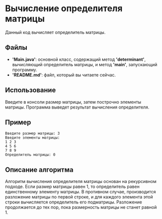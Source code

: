 # **Вычисление определителя матрицы**

Данный код вычисляет определитель матрицы.

## **Файлы**
* **'Main.java'**: основной класс, содержащий метод **'determinant'**, вычисляющий определитель матрицы, и метод 
**'main'**, запускающий программу.
* **'README.md'**: файл, который вы читаете сейчас.

## **Использование**

Введите в консоли размер матрицы, затем построчно элементы матрицы. Программа выведет результат вычисления определителя.

## **Пример**
```
Введите размер матрицы: 3
Введите элементы матрицы:
1 2 3
4 5 6
7 8 9
Определитель матрицы: 0
```
## **Описание алгоритма**

Алгоритм вычисления определителя матрицы основан на рекурсивном подходе. Если размер матрицы равен 1, то определитель 
равен единственному элементу матрицы. В противном случае, производится разложение матрицы по первой строке, и для 
каждого элемента этой строки вычисляется определитель его подматрицы. Разложение продолжается до тех пор, пока 
размерность матрицы не станет равной 1.